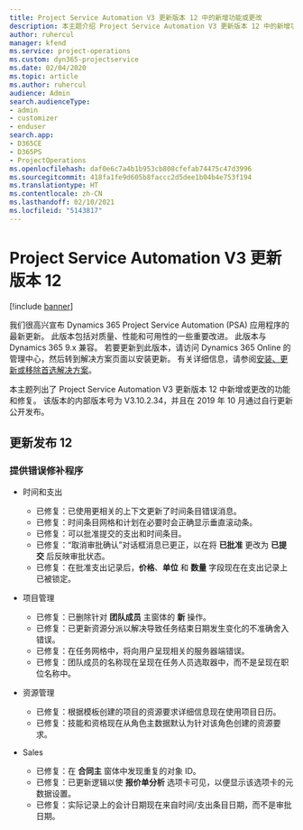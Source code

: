 ```yaml
---
title: Project Service Automation V3 更新版本 12 中的新增功能或更改
description: 本主题介绍 Project Service Automation V3 更新版本 12 中的新增功能。
author: ruhercul
manager: kfend
ms.service: project-operations
ms.custom: dyn365-projectservice
ms.date: 02/04/2020
ms.topic: article
ms.author: ruhercul
audience: Admin
search.audienceType:
- admin
- customizer
- enduser
search.app:
- D365CE
- D365PS
- ProjectOperations
ms.openlocfilehash: daf0e6c7a4b1b953cb808cfefab74475c47d3996
ms.sourcegitcommit: 418fa1fe9d605b8faccc2d5dee1b04b4e753f194
ms.translationtype: HT
ms.contentlocale: zh-CN
ms.lasthandoff: 02/10/2021
ms.locfileid: "5143817"
---
```

# <a name="project-service-automation-update-release-12-v3"></a>Project Service Automation V3 更新版本 12

[!include [banner](../includes/psa-now-project-operations.md)]

我们很高兴宣布 Dynamics 365 Project Service Automation (PSA) 应用程序的最新更新。 此版本包括对质量、性能和可用性的一些重要改进。 此版本与 Dynamics 365 9.x 兼容。 若要更新到此版本，请访问 Dynamics 365 Online 的管理中心，然后转到解决方案页面以安装更新。 有关详细信息，请参阅[安装、更新或移除首选解决方案](https://docs.microsoft.com/power-platform/admin/install-remove-preferred-solution)。

本主题列出了 Project Service Automation V3 更新版本 12 中新增或更改的功能和修复。 该版本的内部版本号为 V3.10.2.34，并且在 2019 年 10 月通过自行更新公开发布。

## <a name="update-release-12"></a>更新发布 12

### <a name="bug-fixes"></a>提供错误修补程序

- 时间和支出

    - 已修复：已使用更相关的上下文更新了时间条目错误消息。
    - 已修复：时间条目网格和计划在必要时会正确显示垂直滚动条。
    - 已修复：可以批准提交的支出和时间条目。
    - 已修复：“取消审批确认”对话框消息已更正，以在将 **已批准** 更改为 **已提交** 后反映审批状态。
    - 已修复：在批准支出记录后，**价格**、**单位** 和 **数量** 字段现在在支出记录上已被锁定。

- 项目管理

    - 已修复：已删除针对 **团队成员** 主窗体的 **新** 操作。
    - 已修复：已更新资源分派以解决导致任务结束日期发生变化的不准确舍入错误。
    - 已修复：在任务网格中，将向用户呈现相关的服务器端错误。
    - 已修复：团队成员的名称现在呈现在任务人员选取器中，而不是呈现在职位名称中。

- 资源管理

    - 已修复：根据模板创建的项目的资源要求详细信息现在使用项目日历。
    - 已修复：技能和资格现在从角色主数据默认为针对该角色创建的资源要求。

- Sales

    - 已修复：在 **合同主** 窗体中发现重复的对象 ID。
    - 已修复：已更新逻辑以使 **报价单分析** 选项卡可见，以便显示该选项卡的元数据设置。
    - 已修复：实际记录上的会计日期现在来自时间/支出条目日期，而不是审批日期。
